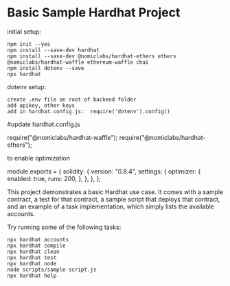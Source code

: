 # Basic Sample Hardhat Project

initial setup: 

```shell
npm init --yes
npm install --save-dev hardhat
npm install --save-dev @nomiclabs/hardhat-ethers ethers @nomiclabs/hardhat-waffle ethereum-waffle chai
npm install dotenv --save
npx hardhat
```

dotenv setup: 

```shell
create .env file on root of backend folder
add apikey, other keys
add in hardhat.config.js:  require('dotenv').config() 
```


#update hardhat.config.js 

require("@nomiclabs/hardhat-waffle");
require("@nomiclabs/hardhat-ethers");

to enable optimization

 module.exports = {
  solidity: {
    version: "0.8.4",
    settings: {
      optimizer: {
        enabled: true,
        runs: 200,
      },
    },
  },
};


This project demonstrates a basic Hardhat use case. It comes with a sample contract, a test for that contract, a sample script that deploys that contract, and an example of a task implementation, which simply lists the available accounts.

Try running some of the following tasks:

```shell
npx hardhat accounts
npx hardhat compile
npx hardhat clean
npx hardhat test
npx hardhat node
node scripts/sample-script.js
npx hardhat help
```
